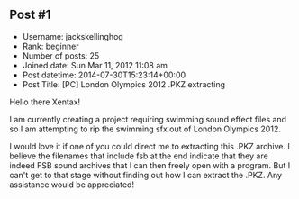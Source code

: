## Post #1
- Username: jackskellinghog
- Rank: beginner
- Number of posts: 25
- Joined date: Sun Mar 11, 2012 11:08 am
- Post datetime: 2014-07-30T15:23:14+00:00
- Post Title: [PC] London Olympics 2012 .PKZ extracting

Hello there Xentax!

I am currently creating a project requiring swimming sound effect files and so I am attempting to rip the swimming sfx out of London Olympics 2012. 

I would love it if one of you could direct me to extracting this .PKZ archive. I believe the filenames that include fsb at the end indicate that they are indeed FSB sound archives that I can then freely open with a program. But I can't get to that stage without finding out how I can extract the .PKZ. Any assistance would be appreciated!
